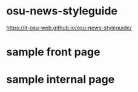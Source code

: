 # osu-news-styleguide
https://it-osu-web.github.io/osu-news-styleguide/

# sample front page

# sample internal page
